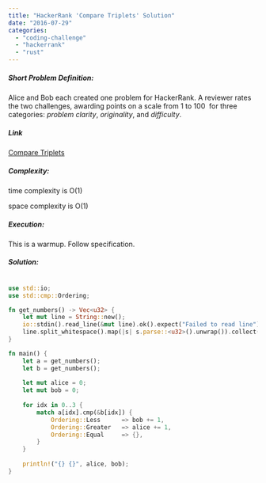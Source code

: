 ```yaml
---
title: "HackerRank 'Compare Triplets' Solution"
date: "2016-07-29"
categories: 
  - "coding-challenge"
  - "hackerrank"
  - "rust"
---
```


##### Short Problem Definition:

Alice and Bob each created one problem for HackerRank. A reviewer rates the two challenges, awarding points on a scale from 1 to 100  for three categories: _problem clarity_, _originality_, and _difficulty_.

##### Link

[Compare Triplets](https://www.hackerrank.com/challenges/compare-the-triplets)

##### Complexity:

time complexity is O(1)

space complexity is O(1)

##### Execution:

This is a warmup. Follow specification.

##### Solution:

```rust

use std::io;
use std::cmp::Ordering;

fn get_numbers() -> Vec<u32> {
    let mut line = String::new();
    io::stdin().read_line(&mut line).ok().expect("Failed to read line");
    line.split_whitespace().map(|s| s.parse::<u32>().unwrap()).collect()
}

fn main() {
    let a = get_numbers();
    let b = get_numbers();
    
    let mut alice = 0;
    let mut bob = 0;
    
    for idx in 0..3 {
        match a[idx].cmp(&b[idx]) {
            Ordering::Less      => bob += 1,
            Ordering::Greater   => alice += 1,
            Ordering::Equal     => {},
        }
    }
 
    println!("{} {}", alice, bob);
}
```
